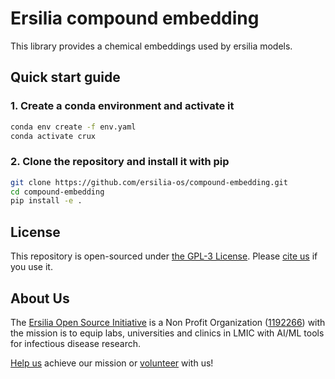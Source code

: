 # Ersilia compound embedding

This library provides a chemical embeddings used by ersilia models.

## Quick start guide

### 1. Create a conda environment and activate it

```bash
conda env create -f env.yaml
conda activate crux
```

### 2. Clone the repository and install it with pip

```bash
git clone https://github.com/ersilia-os/compound-embedding.git
cd compound-embedding
pip install -e .
```

## License

This repository is open-sourced under [the GPL-3 License](https://github.com/ersilia-os/ersilia/blob/master/LICENSE). Please [cite us](https://github.com/ersilia-os/ersilia/blob/master/CITATION.cff) if you use it.

## About Us

The [Ersilia Open Source Initiative](https://ersilia.io) is a Non Profit Organization ([1192266](https://register-of-charities.charitycommission.gov.uk/charity-search/-/charity-details/5170657/full-print)) with the mission is to equip labs, universities and clinics in LMIC with AI/ML tools for infectious disease research.

[Help us](https://www.ersilia.io/donate) achieve our mission or [volunteer](https://www.ersilia.io/volunteer) with us!